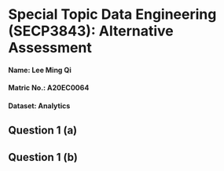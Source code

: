 # Special Topic Data Engineering (SECP3843): Alternative Assessment

#### Name: Lee Ming Qi
#### Matric No.: A20EC0064
#### Dataset: Analytics

## Question 1 (a)


## Question 1 (b)
